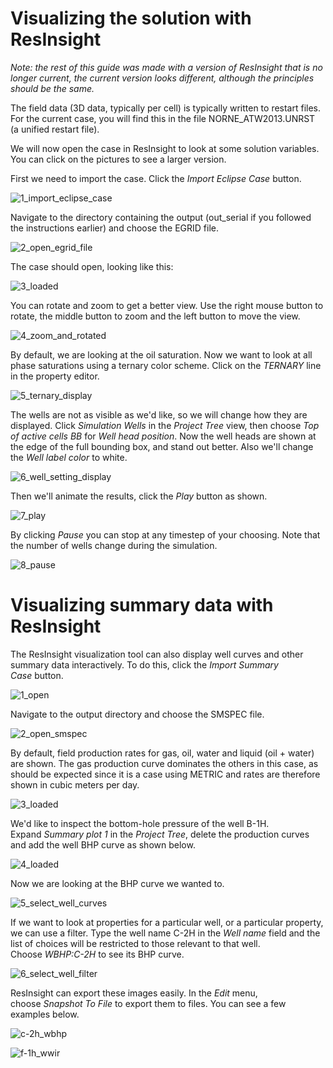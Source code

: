 # Visualizing the solution with ResInsight

*Note: the rest of this guide was made with a version of ResInsight that
is no longer current, the current version looks different, although the
principles should be the same.*

The field data (3D data, typically per cell) is typically written to
restart files. For the current case, you will find this in the file
NORNE_ATW2013.UNRST (a unified restart file).

We will now open the case in ResInsight to look at some solution
variables. You can click on the pictures to see a larger version.

First we need to import the case. Click the *Import Eclipse
Case* button.

![1_import_eclipse_case](./media/image1.png)

Navigate to the directory containing the output (out_serial if you
followed the instructions earlier) and choose the EGRID file.

![2_open_egrid_file](./media/image2.png)

The case should open, looking like this:

![3_loaded](./media/image3.png)

You can rotate and zoom to get a better view. Use the right mouse button
to rotate, the middle button to zoom and the left button to move the
view.

![4_zoom_and_rotated](./media/image4.png)

By default, we are looking at the oil saturation. Now we want to look at
all phase saturations using a ternary color scheme. Click on
the *TERNARY* line in the property editor.

![5_ternary_display](./media/image5.png)

The wells are not as visible as we'd like, so we will change how they
are displayed. Click *Simulation Wells* in the *Project Tree* view, then
choose *Top of active cells BB* for *Well head position*. Now the well
heads are shown at the edge of the full bounding box, and stand out
better. Also we'll change the *Well label color* to white.

![6_well_setting_display](./media/image6.png)

Then we'll animate the results, click the *Play* button as shown.

![7_play](./media/image7.png)

By clicking *Pause* you can stop at any timestep of your choosing. Note
that the number of wells change during the simulation.

![8_pause](./media/image8.png)

# Visualizing summary data with ResInsight

The ResInsight visualization tool can also display well curves and other
summary data interactively. To do this, click the *Import Summary
Case* button.

![1_open](./media/image9.png)

Navigate to the output directory and choose the SMSPEC file.

![2_open_smspec](./media/image10.png)

By default, field production rates for gas, oil, water and liquid (oil +
water) are shown. The gas production curve dominates the others in this
case, as should be expected since it is a case using METRIC and
rates are therefore shown in cubic meters per day.

![3_loaded](./media/image11.png)

We'd like to inspect the bottom-hole pressure of the well B-1H.
Expand *Summary plot 1* in the *Project Tree*, delete the production
curves and add the well BHP curve as shown below.

![4_loaded](./media/image12.png)

Now we are looking at the BHP curve we wanted to.

![5_select_well_curves](./media/image13.png)

If we want to look at properties for a particular well, or a particular
property, we can use a filter. Type the well name C-2H in the *Well
name* field and the list of choices will be restricted to those relevant
to that well. Choose *WBHP:C-2H* to see its BHP curve.

![6_select_well_filter](./media/image14.png)

ResInsight can export these images easily. In the *Edit* menu,
choose *Snapshot To File* to export them to files. You can see a few
examples below.

![c-2h_wbhp](./media/image15.png)

![f-1h_wwir](./media/image16.png)
